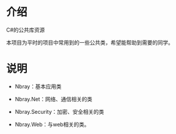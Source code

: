 # 介绍

C#的公共库资源

本项目为平时的项目中常用到的一些公共类，希望能帮助到需要的同学。

# 说明

- Nbray：基本应用类

- Nbray.Net：网络、通信相关的类

- Nbray.Security：加密、安全相关的类

- Nbray.Web：与web相关的类。
